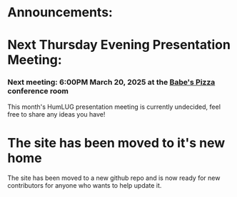 # Announcements:

# Next Thursday Evening Presentation Meeting:

### Next meeting: 6:00PM March 20, 2025 at the [Babe's Pizza](https://goo.gl/maps/bChPaDrPDU42) conference room
This month's HumLUG presentation meeting is currently undecided, feel free to share any ideas you have!

# The site has been moved to it's new home
The site has been moved to a new github repo and is now ready for new contributors for anyone who wants to help update it.